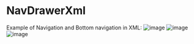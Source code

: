 # NavDrawerXml

Example of Navigation and Bottom navigation in XML:
![image](https://github.com/RidhwanAF/NavDrawerXml/assets/72844854/4b4bd2bf-d6b1-4fd0-b630-475d5c1f0ec3)
![image](https://github.com/RidhwanAF/NavDrawerXml/assets/72844854/7e547ab1-5573-43ff-9c8a-af3a6030adf5)
![image](https://github.com/RidhwanAF/NavDrawerXml/assets/72844854/a1dfb4ea-5754-4a72-8a60-b90387477c74)
